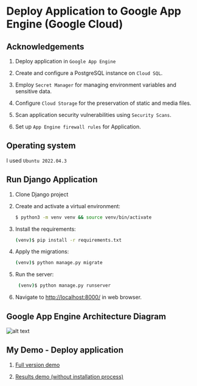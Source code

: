 # Deploy Application to Google App Engine (Google Cloud)

## Acknowledgements

1. Deploy application in `Google App Engine`

2. Create and configure a PostgreSQL instance on `Cloud SQL`.

3. Employ `Secret Manager` for managing environment variables and sensitive data.

4. Configure `Cloud Storage` for the preservation of static and media files.

5. Scan application security vulnerabilities using `Security Scans`.

6. Set up `App Engine firewall rules` for Application.

## Operating system

I used `Ubuntu 2022.04.3`

## Run Django Application

1. Clone Django project

2. Create and activate a virtual environment:

    ```sh
    $ python3 -m venv venv && source venv/bin/activate
    ```

3. Install the requirements:

    ```sh
    (venv)$ pip install -r requirements.txt
    ```

4. Apply the migrations:

    ```sh
    (venv)$ python manage.py migrate
    ```

5. Run the server:

   ```sh
    (venv)$ python manage.py runserver
    ```

 6. Navigate to [http://localhost:8000/](http://localhost:8000/) in web browser.

## Google App Engine Architecture Diagram

![alt text](ModelGAE.png)

## My Demo - Deploy application

1. [Full version demo](https://drive.google.com/file/d/1XPSelk2VsdQ3uyk4D1B5ORSNQDvIJUJr/view?usp=sharing)

3. [Results demo (without installation process)](https://drive.google.com/file/d/1rRK3a8bwlTIZLxiO2zxNOHEhgSG9-Bwy/view?usp=sharing)


